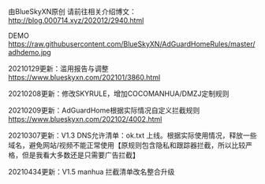 由BlueSkyXN原创
请前往相关介绍博文：http://blog.000714.xyz/202012/2940.html


DEMO
https://raw.githubusercontent.com/BlueSkyXN/AdGuardHomeRules/master/adhdemo.jpg


20210129更新：滥用报告与调整  https://www.blueskyxn.com/202101/3860.html


20210208更新：修改SKYRULE，增加COCOMANHUA/DMZJ定制规则


20210209更新：AdGuardHome根据实际情况自定义拦截规则  https://www.blueskyxn.com/202102/4002.html


20210307更新：V1.3 DNS允许清单：ok.txt 上线。根据实际使用情况，释放一些域名，避免网站/视频不能正常使用【原规则包含隐私和跟踪器拦截，所以比较严格，但是我看大多数还是只需要广告拦截】

20210434更新：V1.5 manhua 拦截清单改名整合升级

